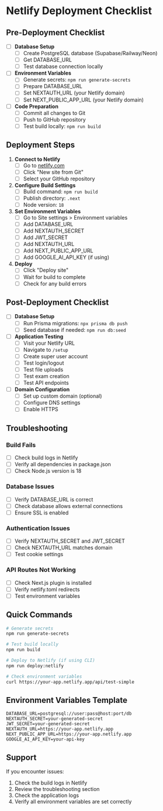 # Netlify Deployment Checklist

## Pre-Deployment Checklist

- [ ] **Database Setup**
  - [ ] Create PostgreSQL database (Supabase/Railway/Neon)
  - [ ] Get DATABASE_URL
  - [ ] Test database connection locally

- [ ] **Environment Variables**
  - [ ] Generate secrets: `npm run generate-secrets`
  - [ ] Prepare DATABASE_URL
  - [ ] Set NEXTAUTH_URL (your Netlify domain)
  - [ ] Set NEXT_PUBLIC_APP_URL (your Netlify domain)

- [ ] **Code Preparation**
  - [ ] Commit all changes to Git
  - [ ] Push to GitHub repository
  - [ ] Test build locally: `npm run build`

## Deployment Steps

1. **Connect to Netlify**
   - [ ] Go to [netlify.com](https://netlify.com)
   - [ ] Click "New site from Git"
   - [ ] Select your GitHub repository

2. **Configure Build Settings**
   - [ ] Build command: `npm run build`
   - [ ] Publish directory: `.next`
   - [ ] Node version: `18`

3. **Set Environment Variables**
   - [ ] Go to Site settings > Environment variables
   - [ ] Add DATABASE_URL
   - [ ] Add NEXTAUTH_SECRET
   - [ ] Add JWT_SECRET
   - [ ] Add NEXTAUTH_URL
   - [ ] Add NEXT_PUBLIC_APP_URL
   - [ ] Add GOOGLE_AI_API_KEY (if using)

4. **Deploy**
   - [ ] Click "Deploy site"
   - [ ] Wait for build to complete
   - [ ] Check for any build errors

## Post-Deployment Checklist

- [ ] **Database Setup**
  - [ ] Run Prisma migrations: `npx prisma db push`
  - [ ] Seed database if needed: `npm run db:seed`

- [ ] **Application Testing**
  - [ ] Visit your Netlify URL
  - [ ] Navigate to `/setup`
  - [ ] Create super user account
  - [ ] Test login/logout
  - [ ] Test file uploads
  - [ ] Test exam creation
  - [ ] Test API endpoints

- [ ] **Domain Configuration**
  - [ ] Set up custom domain (optional)
  - [ ] Configure DNS settings
  - [ ] Enable HTTPS

## Troubleshooting

### Build Fails
- [ ] Check build logs in Netlify
- [ ] Verify all dependencies in package.json
- [ ] Check Node.js version is 18

### Database Issues
- [ ] Verify DATABASE_URL is correct
- [ ] Check database allows external connections
- [ ] Ensure SSL is enabled

### Authentication Issues
- [ ] Verify NEXTAUTH_SECRET and JWT_SECRET
- [ ] Check NEXTAUTH_URL matches domain
- [ ] Test cookie settings

### API Routes Not Working
- [ ] Check Next.js plugin is installed
- [ ] Verify netlify.toml redirects
- [ ] Test environment variables

## Quick Commands

```bash
# Generate secrets
npm run generate-secrets

# Test build locally
npm run build

# Deploy to Netlify (if using CLI)
npm run deploy:netlify

# Check environment variables
curl https://your-app.netlify.app/api/test-simple
```

## Environment Variables Template

```
DATABASE_URL=postgresql://user:pass@host:port/db
NEXTAUTH_SECRET=your-generated-secret
JWT_SECRET=your-generated-secret
NEXTAUTH_URL=https://your-app.netlify.app
NEXT_PUBLIC_APP_URL=https://your-app.netlify.app
GOOGLE_AI_API_KEY=your-api-key
```

## Support

If you encounter issues:
1. Check the build logs in Netlify
2. Review the troubleshooting section
3. Check the application logs
4. Verify all environment variables are set correctly 